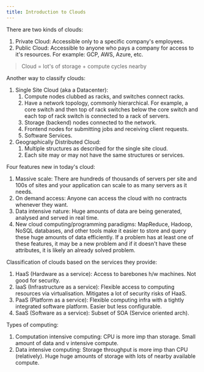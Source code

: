 ```yaml
---
title: Introduction to Clouds
---
```


There are two kinds of clouds:
1. Private Cloud: Accessible only to a specific company's employees.
2. Public Cloud: Accessible to anyone who pays a company for access to it's resources. For example: GCP, AWS, Azure, etc.

> Cloud = lot's of storage + compute cycles nearby

Another way to classify clouds:
1. Single Site Cloud (aka a Datacenter):
	1. Compute nodes clubbed as racks, and switches connect racks.
	2. Have a network topology, commonly hierarchical. For example, a core switch and then top of rack switches below the core switch and each top of rack switch is connected to a rack of servers.
	3. Storage (backend) nodes connected to the network.
	4. Frontend nodes for submitting jobs and receiving client requests.
	5. Software Services.
2. Geographically Distributed Cloud:
	1. Multiple structures as described for the single site cloud.
	2. Each site may or may not have the same structures or services. 

Four features new in today's cloud:
1. Massive scale: There are hundreds of thousands of servers per site and 100s of sites and your application can scale to as many servers as it needs.
2. On demand access: Anyone can access the cloud with no contracts whenever they want.
3. Data intensive nature: Huge amounts of data are being generated, analysed and served in real time.
4. New cloud computing/programming paradigms: MapReduce, Hadoop, NoSQL databases, and other tools make it easier to store and query these huge amounts of data efficiently. 
If a problem has at least one of these features, it may be a new problem and if it doesn't have these attributes, it is likely an already solved problem.

Classification of clouds based on the services they provide:
1. HaaS (Hardware as a service): Access to barebones h/w machines. Not good for security.
2. IaaS (Infrastructure as a service): Flexible access to computing resources via virtualisation. Mitigates a lot of security risks of HaaS.
3. PaaS (Platform as a service): Flexible computing infra with a tightly integrated software platform. Easier but less configurable.
4. SaaS (Software as a service): Subset of SOA (Service oriented arch).

Types of computing:
1. Computation intensive computing: CPU is more imp than storage. Small amount of data and v intensive compute.
2. Data intensive computing: Storage throughput is more imp than CPU (relatively). Huge huge amounts of storage with lots of nearby available compute.